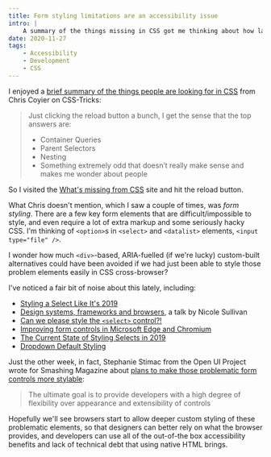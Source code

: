 ```yaml
---
title: Form styling limitations are an accessibility issue
intro: |
    A summary of the things missing in CSS got me thinking about how lack of some form styling may have seriously damaged accessibility on the web
date: 2020-11-27
tags:
    - Accessibility
    - Development
    - CSS
---
```


I enjoyed a [brief summary of the things people are looking for in CSS](https://css-tricks.com/whats-missing-from-css/) from Chris Coyier on CSS-Tricks:

> Just clicking the reload button a bunch, I get the sense that the top answers are:
>
> - Container Queries
> - Parent Selectors
> - Nesting
> - Something extremely odd that doesn’t really make sense and makes me wonder about people

So I visited the [What's missing from CSS](https://whatsmissingfromcss.com/) site and hit the reload button.

What Chris doesn't mention, which I saw a couple of times, was *form styling*. There are a few key form elements that are difficult/impossible to style, and even require a lot of extra markup and some seriously hacky CSS. I'm thinking of `<option>`s in `<select>` and `<datalist>` elements, `<input type="file" />`.

I wonder how much `<div>`-based, ARIA-fuelled (if we're lucky) custom-built alternatives could have been avoided if we had just been able to style those problem elements easily in CSS cross-browser?

I've noticed a fair bit of noise about this lately, including:

- [Styling a Select Like It's 2019](https://www.filamentgroup.com/lab/select-css.html)
- [Design systems, frameworks and browsers](https://youtu.be/3gIY_jaDOK0?t=927), a talk by Nicole Sullivan
- [Can we please style the `<select>` control?!](https://gwhitworth.com/blog/2019/10/can-we-please-style-select/)
- [Improving form controls in Microsoft Edge and Chromium](https://blogs.windows.com/msedgedev/2019/10/15/form-controls-microsoft-edge-chromium/)
- [The Current State of Styling Selects in 2019](https://css-tricks.com/the-current-state-of-styling-selects-in-2019/)
- [Dropdown Default Styling](https://css-tricks.com/dropdown-default-styling/)

Just the other week, in fact, Stephanie Stimac from the Open UI Project wrote for Smashing Magazine about [plans to make those problematic form controls more stylable](https://www.smashingmagazine.com/2020/11/standardizing-select-native-html-form-controls/):

> The ultimate goal is to provide developers with a high degree of flexibility over appearance and extensibility of controls

Hopefully we'll see browsers start to allow deeper custom styling of these problematic elements, so that designers can better rely on what the browser provides, and developers can use all of the out-of-the box accessibility benefits and lack of technical debt that using native HTML brings.

